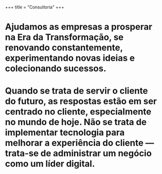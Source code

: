 +++
title = "Consultoria"
+++

# Ajudamos as empresas a prosperar na Era da Transformação, se renovando constantemente, experimentando novas ideias e colecionando sucessos.

# Quando se trata de servir o cliente do futuro, as respostas estão em ser centrado no cliente, especialmente no mundo de hoje. Não se trata de implementar tecnologia para melhorar a experiência do cliente — trata-se de administrar um negócio como um líder digital.